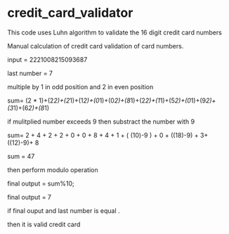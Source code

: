 # credit_card_validator
This code uses Luhn algorithm to validate the 16 digit credit card numbers

Manual calculation of credit card validation of card numbers.

input = 2221008215093687

last number = 7 

multiple by 1 in odd position and 2 in even position 

sum= (2 * 1)+(2*2)+(2*1)+(1*2)+(0*1)+(0*2)+(8*1)+(2*2)+(1*1)+(5*2)+(0*1)+(9*2)+(3*1)+(6*2)+(8*1)

if mulitplied number exceeds 9 then substract the number with 9

sum= 2 + 4 + 2 + 2 + 0 + 0 + 8 + 4 + 1 + ( (10)-9 ) + 0 + ((18)-9) + 3+ ((12)-9)+ 8

sum = 47

then perform modulo operation 

final output = sum%10;

final output = 7 

if final ouput and  last number is equal .
 
 then it is valid credit card
